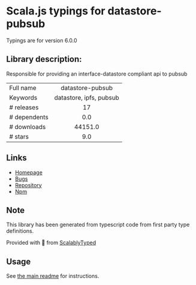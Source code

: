 
# Scala.js typings for datastore-pubsub

Typings are for version 6.0.0

## Library description:
Responsible for providing an interface-datastore compliant api to pubsub

|                    |                 |
| ------------------ | :-------------: |
| Full name          | datastore-pubsub |
| Keywords           | datastore, ipfs, pubsub |
| # releases         | 17 |
| # dependents       | 0.0 |
| # downloads        | 44151.0 |
| # stars            | 9.0 |

## Links
- [Homepage](https://github.com/ipfs/js-datastore-pubsub#readme)
- [Bugs](https://github.com/ipfs/js-datastore-pubsub/issues)
- [Repository](https://github.com/ipfs/js-datastore-pubsub)
- [Npm](https://www.npmjs.com/package/datastore-pubsub)
    


## Note
This library has been generated from typescript code from first party type definitions.

Provided with :purple_heart: from [ScalablyTyped](https://github.com/oyvindberg/ScalablyTyped)

## Usage
See [the main readme](../../readme.md) for instructions.


